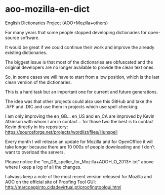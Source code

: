 aoo-mozilla-en-dict
===================

English Dictionaries Project (AOO+Mozilla+others)

For many years that some people stopped developing dictionaries for open-source software.

It would be great if we could continue their work and improve the already existing dictionaries.

The biggest issue is that most of the dictionaries are obfuscated and the original developers are no longer available to provide the clean text ones.

So, in some cases we will have to start from a low position, which is the last clean version of the dictionaries.

This is a hard task but an important one for current and future generations.

The idea was that other projects could also use this GitHub and take the .AFF and .DIC and use them in projects which use spell checking.

I am only improving the en_GB... en_US and en_CA are improved by Kevin Atkinson with whom I am in contact... for those two the best is to contact Kevin directly in his repository:
https://sourceforge.net/projects/wordlist/files/Hunspell

Every month I will release an update for Mozilla and for OpenOffice it will take longer because there are 10 000s of people downloading and I don't want to overload the servers.

Please notice the "en_GB_speller_for_Mozilla+AOO+LO_2013+.txt" above where I keep a log of all the changes.

I always keep a note of the most recent version released for Mozilla and AOO on the official site of Proofing Tool GUI:
http://marcoagpinto.cidadevirtual.pt/proofingtoolgui.html
